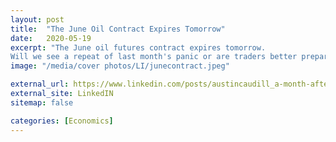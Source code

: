 ```yaml
---
layout: post
title:  "The June Oil Contract Expires Tomorrow"
date:   2020-05-19
excerpt: "The June oil futures contract expires tomorrow.
Will we see a repeat of last month's panic or are traders better prepared this time around?"
image: "/media/cover photos/LI/junecontract.jpeg"

external_url: https://www.linkedin.com/posts/austincaudill_a-month-after-negative-oil-prices-us-crude-activity-6668162514154610688-tfxb
external_site: LinkedIN
sitemap: false

categories: [Economics]
---
```

